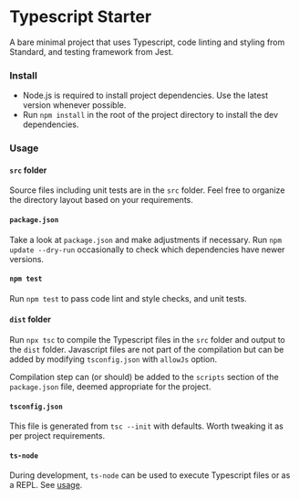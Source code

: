 # Typescript Starter

A bare minimal project that uses Typescript, code linting and styling from Standard, and testing framework from Jest.

### Install

- Node.js is required to install project dependencies. Use the latest version whenever possible.
- Run `npm install` in the root of the project directory to install the dev dependencies.

### Usage

#### `src` folder

Source files including unit tests are in the `src` folder. Feel free to organize the directory layout based on your
requirements.

#### `package.json`

Take a look at `package.json` and make adjustments if necessary. Run `npm update --dry-run` occasionally to check
which dependencies have newer versions.

#### `npm test`

Run `npm test` to pass code lint and style checks, and unit tests.

#### `dist` folder

Run `npx tsc` to compile the Typescript files in the `src` folder and output to the `dist` folder. Javascript files
are not part of the compilation but can be added by modifying `tsconfig.json` with `allowJs` option.

Compilation step can (or should) be added to the `scripts` section of the `package.json` file, deemed appropriate
for the project.

#### `tsconfig.json`

This file is generated from `tsc --init` with defaults. Worth tweaking it as per project requirements.

#### `ts-node`

During development, `ts-node` can be used to execute Typescript files or as a REPL.
See [usage](https://github.com/TypeStrong/ts-node).
